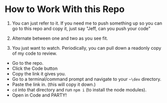 # How to Work With this Repo

1. You can just refer to it. If you need me to push something up so you can go to this repo and copy it, just say "Jeff, can you push your code"

2. Alternate between one and two as you see fit.

3. You just want to watch. Periodically, you can pull down a readonly copy of my code to review.

- Go to the repo.
- Click the Code button
- Copy the link it gives you.
- Go to a terminal/command prompt and navigate to your `~\dev` directory.
- Paste the link in. (this will copy it down.)
- `cd` into that directory and run `npm i` (to install the node modules).
- Open in Code and PARTY!
